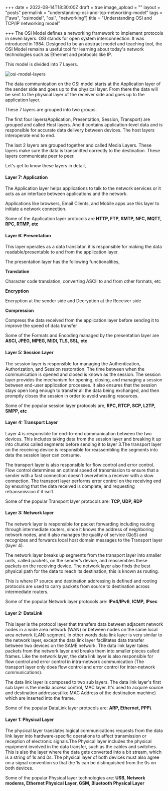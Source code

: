 +++
date = 2022-08-14T18:30:00Z
draft = true
image_upload = ""
layout = "posts"
permalink = "understanding-osi-and-tcp-networking-model"
tags = ["aws", "osimodel", "osi", "networking"]
title = "Understanding OSI and TCP/IP networking model"

+++
The OSI Model defines a networking framework to implement protocols in seven layers. OSI stands for open system interconnection. It was introduced in 1984. Designed to be an abstract model and teaching tool, the OSI Model remains a useful tool for learning about today's network technologies such as Ethernet and protocols like IP.

This model is divided into 7 Layers.

![osi-model-layers](/static/uploads/osi-1.jpeg "OSI-Model-Layers")

The data communication on the OSI model starts at the Application layer of the sender side and goes up to the physical layer. From there the data will be sent to the physical layer of the receiver side and goes up to the application layer.

These 7 layers are grouped into two groups.

The first four layers(Application, Presentation, Session, Transport) are grouped and called Host layers. And it contains application-level data and is responsible for accurate data delivery between devices. The host layers interoperate end to end.

The last 2 layers are grouped together and called Media Layers. These layers make sure the data is transmitted correctly to the destination. These layers communicate peer to peer.

Let's get to know these layers in detail,

#### **Layer 7: Application**

The Application layer helps applications to talk to the network services or it acts as an interface between applications and the network. 

Applications like browsers, Email Clients, and Mobile apps use this layer to initiate a network connection.

Some of the Application layer protocols are **HTTP, FTP, SMTP, NFC, MQTT, RPC, RTMP, etc**

#### Layer 6: Presentation

This layer operates as a data translator. it is responsible for making the data readable/presentable to and from the application layer. 

The presentation layer has the following functionalities,

**Translation**

Character code translation, converting ASCII to and from other formats, etc

**Encryption**

Encryption at the sender side and Decryption at the Receiver side

**Compression**

Compress the data received from the application layer before sending it to improve the speed of data transfer

Some of the Formats and Encoding managed by the presentation layer are **ASCI, JPEG, MPEG, MIDI, TLS, SSL, etc**

#### **Layer 5: Session Layer**

The session layer is responsible for managing the Authentication, Authorization, and Session restoration. The time between when the communication is opened and closed is known as the session. The session layer provides the mechanism for opening, closing, and managing a session between end-user application processes. It also ensures that the session stays open long enough to transfer all the data being exchanged, and then promptly closes the session in order to avoid wasting resources.

Some of the popular session layer protocols are, **RPC, RTCP, SCP, L2TP,  SMPP, etc**

#### **Layer 4: Transport Layer**

Layer 4 is responsible for end-to-end communication between the two devices. This includes taking data from the session layer and breaking it up into chunks called segments before sending it to layer 3.The transport layer on the receiving device is responsible for reassembling the segments into data the session layer can consume.

The transport layer is also responsible for flow control and error control. Flow control determines an optimal speed of transmission to ensure that a sender with a fast connection doesn’t overwhelm a receiver with a slow connection. The transport layer performs error control on the receiving end by ensuring that the data received is complete, and requesting retransmission if it isn’t.

Some of the popular Transport layer protocols are: **TCP, UDP, RDP**

#### **Layer 3: Network layer**

The network layer is responsible for packet forwarding including routing through intermediate routers, since it knows the address of neighboring network nodes, and it also manages the quality of service (QoS) and recognizes and forwards local host domain messages to the Transport layer (layer 4).

The network layer breaks up segments from the transport layer into smaller units, called packets, on the sender’s device, and reassembles these packets on the receiving device. The network layer also finds the best physical path for the data to reach its destination; this is known as routing.

This is where IP source and destination addressing is defined and rooting protocols are used to carry packets from source to destination across intermediate routers.

Some of the popular Network layer protocols are: **IPv4/IPv6**, **ICMP, IPsec**

#### **Layer 2: DataLink**

This layer is the protocol layer that transfers data between adjacent network nodes in a wide area network (WAN) or between nodes on the same local area network (LAN) segment. In other words data link layer is very similar to the network layer, except the data link layer facilitates data transfer between two devices on the SAME network. The data link layer takes packets from the network layer and breaks them into smaller pieces called frames. Like the network layer, the data link layer is also responsible for flow control and error control in intra-network communication (The transport layer only does flow control and error control for inter-network communications).

The data link layer is composed to two sub layers. The data link layer's first sub layer is the media access control, MAC layer. It's used to acquire source and destination addresses(like MAC Address of the destination machine) which are inserted into the frame.

Some of the popular DataLink layer protocols are: **ARP, Ethernet, PPP\\**

#### **Layer 1: Physical Layer**

The physical layer translates logical communications requests from the data link layer into hardware-specific operations to affect transmission or reception of electronic signals.The Physical layer includes the physical equipment involved in the data transfer, such as the cables and switches. This is also the layer where the data gets converted into a bit stream, which is a string of 1s and 0s. The physical layer of both devices must also agree on a signal convention so that the 1s can be distinguished from the 0s on both devices.

Some of the popular Physical layer technologies are: **USB, Network modems, Ethernet Physical Layer, GSM, Bluetooth Physical Layer**